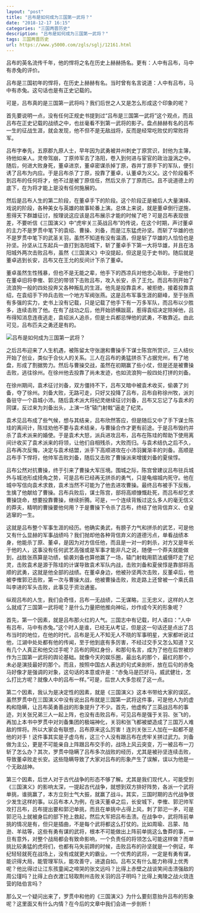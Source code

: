 ```yaml
---
layout: "post"
title: "吕布是如何成为三国第一武将？"
date: "2018-12-17 16:15"
categories: "三国两晋历史"
description: "吕布是如何成为三国第一武将？"
tags: 三国两晋历史
url: https://www.y5000.com/zgls/sglj/12161.html
---
```






吕布的英名流传千年，他的悍将之名在历史上赫赫扬名。更有：人中有吕布，马中有赤兔的评价。

吕布是三国初年的悍将，在历史上赫赫有名。当时曾有名言说道：人中有吕布，马中有赤兔。这句话也是有正史记载的。

可是，吕布真的是三国第一武将吗？我们后世之人又是怎么形成这个印象的呢？

首先要说明一点，没有任何正规史书提到过“吕布是三国第一武将”这个观点，而且吕布在正史记载的战绩之中，也丝毫看不到第一武将的影子。盘点赫赫有名的吕布一生的征战生涯，就会发现，他不但不是无敌战将，反而是经常吃败仗的常败将军。

吕布字奉先，五原郡九原人士，早年因为武勇被并州刺史丁原赏识，封他为主簿，待他如亲人。灵帝驾崩，丁原帅军去了洛阳，卷入到何进与宦官的政治漩涡之中。随后，何进大败身死，董卓进京，董卓密谋杀掉丁原，吞并丁原手下的军队，便引诱了吕布为内应。于是吕布杀了丁原，投靠了董卓，认董卓为义父。这个阶段看不到吕布的任何将才，他不过是被丁原信任，然后又杀了丁原而已。且不说道德上的底下，在为将才能上是没有任何施展的。

然后是吕布人生的第二阶段，在董卓手下的阶段。这个阶段正是被后人大量演绎、戏说的阶段，各种美女与英雄的故事轮番上演。总体上来说，就是董卓倒行逆施，惹得天下群雄征讨，按理说这应该是吕布展示才能的时候了吧？可是吕布表现很差，不要听信《三国演义》中“虎牢关三英战吕布”的传说，在这个时期，声讨董卓的主力不是罗贯中笔下的袁绍、曹操、刘备，而是江东猛虎孙坚。而斩了华雄的也不是罗贯中笔下的武圣关羽，虽然不知道有没有温酒，但是斩了华雄的人恰恰也是孙坚。孙坚从江东起兵一直打到洛阳城下，斩了董卓手下第一大将华雄，并且在洛阳城外两次击败吕布，虽然《三国演义》中没提起，但这是见于史书的。随后就是董卓逃到长安，吕布又在王允的反间计下杀了董卓。

董卓虽然生性残暴，但也不是无能之辈，他手下的西凉兵对他忠心耿耿，于是他们在董卓旧将李傕、郭汜的带领下击败吕布，攻入长安，杀了王允。而吕布则开始了流浪狗一般的四处投奔又各种叛乱的生涯。他先是投靠袁术，被拒绝，接着投靠袁绍，在袁绍手下帅兵击败一个地方军阀张燕。这是吕布军事生涯的巅峰，至于张燕有多强的实力，史书上没有记载，只是记载了他手下有一万多军队，而吕布以少胜多，连续击败了他。在有了战功之后，他开始骄横跋扈，惹得袁绍决定除掉他，吕布得知消息连夜逃走，袁绍派人追杀，但是士兵都忌惮他的武勇，不敢靠近。由此可见，吕布匹夫之勇还是有的。

![吕布是如何成为三国第一武将？](/uploads/allimg/170204/6-1F204094455494.JPG)

之后吕布迎来了人生机遇，被陈留太守张邈和曹操手下谋士陈宫所赏识，三人结伙开始了创业，类似于合伙人的关系。三人在吕布的勇猛拼杀下占据兖州，有了地盘，形成了割据势力。然后与曹操交战，虽然在初期赢了些小仗，但是还是被曹操击败，逃往徐州。在徐州他去投靠了尚未发迹，也如流浪狗一般四处打拼的刘备。

在徐州期间，袁术征讨刘备，双方僵持不下，吕布又暗中被袁术收买，偷袭了刘备，夺了徐州。刘备大败，无路可走，只好又投降了吕布，吕布自称徐州牧，派刘备驻守一个县城小沛。随后袁术派大将纪灵继续征讨刘备，吕布又忘记了与袁术的同谋，反过来为刘备出头，上演一场“辕门射戟”逼走了纪灵。

袁术见吕布成了些气候，想与其结亲，吕布欣然答应，但是随后又中了手下谋士陈珪的离间计，陈珪劝他不要与袁术结亲，与曹操合作才更有前途。于是吕布毁约并杀了袁术派来的婚使。于是袁术大怒，派兵进攻吕布，吕布在陈珪的帮助下使用离间计收买了袁术派来的将领，让他们自相残杀，大败而归。与袁术结仇之后不久，吕布再次反悔，决定与袁术结盟，派手下高顺进攻在小沛羽翼渐丰的刘备。高顺是吕布手下悍将，他帅军击败刘备，随后又击败了曹操派来增援刘备的夏侯惇。

吕布公然对抗曹操，终于引来了曹操大军压境。围城之际，陈宫曾建议吕布驻兵城外与城池形成掎角之势，可是吕布已经再无拼杀的勇气，只是龟缩城内死守。他在城中写信向袁术求救，袁术当然不可能为了他去进攻曹操。最终吕布被手下反叛，生擒了他献给了曹操。吕布兵败后，谋士陈宫，部将高顺慷慨赴死，而吕布却乞求曹操饶命，想要投靠曹操，继续折腾。可是，一个连续背叛过这么多人的毫无信义的莽夫，精明的曹操要他何用？于是曹操下令杀了吕布，终结了他背信弃义、仓皇逃窜的一生。

这就是吕布整个军事生涯的经历。他确实勇武，有膀子力气和拼杀的武艺，可是他又有什么显赫的军事战绩吗？我们抛却他各种背信弃义的道德污点，单看战绩本身，他能杀丁原、董卓，是因为对方信任他，而且是一对一的刺杀，对方又是年长于他的人，这事没有任何武艺高强或是军事才能非凡之说，随便一个莽夫就能做到，战胜张燕算是功绩，偷袭刘备也算他赢了一场，辕门射戟用箭法威慑吓走了纪灵，击败袁术是源于陈珪的计谋导致袁术军队内战，击败刘备和夏侯惇是靠部将高顺的武勇，这就是他全部的战绩。在董卓身边，他被孙坚两次击败，反董卓后，他被李傕郭汜击败，第一次与曹操大战，他被曹操击败，败走路上还曾被一个乘氏县叫李进的军头击败，此事见于资治通鉴。

纵观吕布的人生，我们会奇怪，吕布一无战绩，二无谋略，三无忠义，这样的人怎么就成了三国第一武将呢？是什么力量把他推向神坛，炒作成今天的形象呢？

首先，第一个因素，就是吕布那火红的人气。三国志中有记载，时人语曰：“人中有吕布，马中有赤兔。”这个时人是谁，已经无从考证，但是这一句话还是点出了吕布当时的地位，在他的时代，吕布是无人不知无人不晓的军事明星，大家都听说过他，江湖中处处都有他的传闻，至于他到底有多厉害，不经过交手又怎么知道？又有几个人真正和他交过手呢？吕布的网红身份，和那句名言，成为了他在后世被炒作为三国第一武将的舆论基础。就像今天的娱乐圈，最出名的那个，最红的那个，未必是演技最好的那个。而且，按照中国古人表达的句式来剖析，放在后句的赤兔马好像才是强调的对象，这句话的本意或许是：“赤兔马是匹好马，威武健壮，怎么打比方呢？就像人中的吕布一样。”可是，后世人大多忽视了这一点。

第二个因素，我认为是决定性的因素，就是《三国演义》这本书带给大家的误区。虽然罗贯中在三国演义中没有说出吕布就是三国第一武将这件事，可是他人为的虚构和隐瞒，让吕布英勇善战的形象提升了不少。首先，他虚构了三英战吕布的事迹，刘关张兄弟三人一起上阵，也没有击败吕布，可见吕布是强于关羽、张飞的，再加上本书中罗贯中对刘备集团的极端神化，关羽和张飞都被塑造成了三国万人难敌的悍将。所以大家会有联想，吕布原来这么厉害！连刘关张三人加在一起都不是他的对手！这件事其实是子虚乌有，这三个人没有跟吕布在虎牢关拼过武力。刘备做为主公，更是不可能亲自上阵跟吕布交手的，战场上风云突变，万一被吕布一刀斩了怎么办？其次，罗贯中隐瞒了吕布多次战败的经历，尤其是被孙坚连续击败，导致董卓败走长安。这些隐瞒导致了大家对吕布的形象产生了误解，误以为他是一个无敌战神。

第三个因素，后世人对于古代战争的形态不够了解。尤其是我们现代人，可能受到《三国演义》的影响太深，一提起古代战争，就想到双方排好阵势，各派一个武将单挑，谁挑赢了，本方立刻士气大振，就赢了战斗。其实，三国时期的古代战争很少发生这样的事。以吕布本人为例，在诛灭董卓之后，长安城下，李傕、郭汜帅军攻打吕布，吕布提出要和郭汜单挑，而且在单挑中占得上风，刺了郭汜一矛，可是郭汜马上就被身后的部下抢上救起，然后大军把吕布击溃。在战争中，武将阵前单挑的情况是有，但只是插曲，不是每个武将都这么打仗的。比如周瑜、吕蒙、陆逊、羊祜等，这些有勇有谋的武将，根本不可能做出上阵前单挑这么鲁莽的事，一旦有意外，对整个战局都会有致命影响，一个负责任的将领怎么可能这样做？而单挑比较勇猛的虎将们，也都有马失前蹄的时候，击败吕布的孙坚就是一个例证，年纪轻轻就死在战场上，没有成就更大的霸业。一个优秀的武将，一定是有勇有谋，能识得大局，能管理军队，能攻善守，进退自如。吕布又有什么能力称得上优秀呢？他比得过让江东孩童闻之啼哭的张文远吗？比得上赤壁之战谈笑间击溃强敌的周公瑾吗？比得上白衣渡江轻取荆州击败关羽的吕子明吗？比得上夷陵之战火烧连营的陆伯言吗？

那么又一个疑问出来了，罗贯中和他的《三国演义》为什么要刻意抬升吕布的形象呢？这里面又有什么内情？在今后的文章中我们会进一步剖析！
